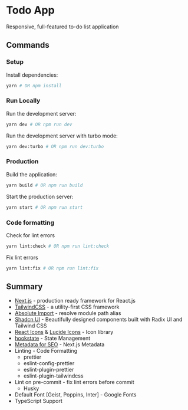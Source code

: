 # Todo App

Responsive, full-featured to-do list application

## Commands

### Setup

Install dependencies:

```bash
yarn # OR npm install
```

### Run Locally

Run the development server:

```bash
yarn dev # OR npm run dev
```

Run the development server with turbo mode:

```bash
yarn dev:turbo # OR npm run dev:turbo
```

### Production

Build the application:

```bash
yarn build # OR npm run build
```

Start the production server:

```bash
yarn start # OR npm run start
```

### Code formatting

Check for lint errors

```bash
yarn lint:check # OR npm run lint:check
```

Fix lint errors

```bash
yarn lint:fix # OR npm run lint:fix
```

## Summary

- [Next.js](https://nextjs.org) - production ready framework for React.js
- [TailwindCSS](https://tailwindcss.com/) - a utility-first CSS framework
- [Absolute Import](https://nextjs.org/docs/advanced-features/module-path-aliases) - resolve module path alias
- [Shadcn UI](https://ui.shadcn.com/) - Beautifully designed components built with Radix UI and Tailwind CSS
- [React Icons](https://react-icons.github.io/react-icons/search) & [Lucide Icons](https://lucide.dev/) - Icon library
- [hookstate](https://hookstate.js.org/) - State Management
- [Metadata for SEO](https://nextjs.org/docs/app/api-reference/functions/generate-metadata) - Next.js Metadata
- Linting - Code Formatting
  - prettier
  - eslint-config-prettier
  - eslint-plugin-prettier
  - eslint-plugin-tailwindcss
- Lint on pre-commit - fix lint errors before commit
  - Husky
- Default Font [Geist, Poppins, Inter] - Google Fonts
- TypeScript Support
